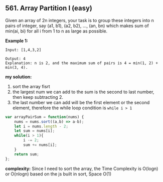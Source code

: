 ## 561. Array Partition I (easy)

Given an array of 2n integers, your task is to group these integers into n pairs of integer, say (a1, b1), (a2, b2), ..., (an, bn) which makes sum of min(ai, bi) for all i from 1 to n as large as possible.

__Example 1:__
```
Input: [1,4,3,2]

Output: 4
Explanation: n is 2, and the maximum sum of pairs is 4 = min(1, 2) + min(3, 4).
```
__my solution:__
1. sort the array fisrt
2. the largest num we can add to the sum is the second to last number, then keep subtracting 2.
3. the last number we can add will be the first element or the second element, therefore the while loop condition is `while i > 1`
```JavaScript
var arrayPairSum = function(nums) {
    nums = nums.sort((a,b) => a-b);
    let i = nums.length - 2;
    let sum = nums[i];
    while(i > 1){
        i -= 2;
        sum += nums[i];
    }
    return sum;
};
```

__complexity:__
Since I need to sort the array, the Time Complexity is O(logn) or O(nlogn) based on the js built in sort, Space O(1)
